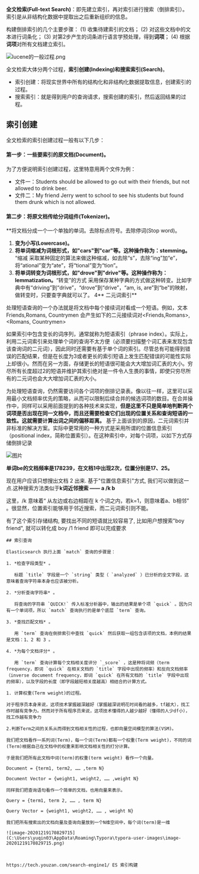 
**全文检索(Full-text Search)**：即先建立索引，再对索引进行搜索（倒排索引）。索引是从非结构化数据中提取出之后重新组织的信息。

构建倒排索引的几个主要步骤：
(1) 收集待建索引的文档；
(2) 对这些文档中的文本进行词条化；
(3) 对第2步产生的词条进行语言学预处理，得到**词项**；
(4) 根据**词项**对所有文档建立索引。 



![lucene的一般过程.png](https://segmentfault.com/img/remote/1460000021695249)

全文检索大体分两个过程，**索引创建(Indexing)和搜索索引(Search)**。

- 索引创建：将现实世界中所有的结构化和非结构化数据提取信息，创建索引的过程。
- 搜索索引：就是得到用户的查询请求，搜索创建的索引，然后返回结果的过程。

## 索引创建

全文检索的索引创建过程一般有以下几步：

#### 第一步：一些要索引的原文档(Document)。

为了方便说明索引创建过程，这里特意用两个文件为例：

- 文件一：Students should be allowed to go out with their friends, but not allowed to drink beer.
- 文件二：My friend Jerry went to school to see his students but found them drunk which is not allowed.

#### 第二步：将原文档传给分词组件(Tokenizer)。

**将文档分成一个一个单独的单词。去除标点符号。去除停词(Stop word)。

1. **变为小写(Lowercase)。**
2. **将单词缩减为词根形式，如"cars"到"car"等。这种操作称为：stemming。** “缩减 采取某种固定的算法来做这种缩减，如去除“s”，去除“ing”加“e”，将“ational”变为“ate”，将“tional”变为“tion”。
3. **将单词转变为词根形式，如"drove"到"drive"等。这种操作称为：lemmatization。**“转变”的方式 采用保存某种字典的方式做这种转变。比如字典中有“driving”到“drive”，“drove”到“drive”，“am, is, are”到“be”的映射，做转变时，只要查字典就可以了。
4** 二元词索引**

处理短语查询的一个办法就是将文档中每个接续词对看成一个短语。例如，文本 Friends,Romans, Countrymen 会产生如下的二元接续词对<Friends,Romans>,<Romans, Countrymen>

如果索引中包含变长的词序列，通常就称为短语索引（phrase index）。实际上，利用二元词索引来处理单个词的查询不太方便（必须要扫描整个词汇表来发现包含该查询词的二元词），因此同时还需要有基于单个词的索引。尽管总有可能得到错误的匹配结果，但是在长度为3或者更长的索引短语上发生匹配错误的可能性实际上却很小。然而在另一方面，存储更长的短语很可能会大大增加词汇表的大小。穷尽所有长度超过2的短语并维护其索引绝对是一件令人生畏的事情，即使只穷尽所有的二元词也会大大增加词汇表的大小。

为处理短语查询，仍然需要访问各个词项的倒排记录表。像以往一样，这里可以采用最小文档频率优先的策略，从而可以限制后续合并的候选词项的数目。在合并操作中，同样可以采用前面提到的各种技术来实现，**但是这里不只是简单地判断两个词项是否出现在同一文档中，而且还需要检查它们出现的位置关系和查询短语的一致性。这就需要计算出词之间的偏移距离。**
基于上面谈到的原因，二元词索引并非标准的解决方案。实际中更常用的一种方式是采用所谓的位置信息索引（positional index，简称位置索引）。在这种索引中，对每个词项，以如下方式存储倒排记录

![图片](https://mmbiz.qpic.cn/mmbiz_png/5fknb41ib9qEkpef92EuDauK6TMoQeqAxEl07VRGugzdlibkEfdKA3wAxnYmhDYAiaQnVib682hxZ93CWMmFK5HvxQ/640?wx_fmt=png&wxfrom=5&wx_lazy=1&wx_co=1)

**单词be的文档频率是178239，在文档1中出现2次，位置分别是17、25。**

现在用户应该只想搜出文档 2 出来. 基于"位置信息索引"方式, 我们可以做到这一点.这种搜索方法类似于**k词近邻搜索 —— a /k b**

这里，/k 意味着“ 从左边或右边相距在 k 个词之内，若k=1，则意味着a、b相邻” 。很显然，位置索引能够用于邻近搜索，而二元词索引则不能。

有了这个索引存储结构, 要找出不同的短语就比较容易了, 比如用户想搜索"boy friend", 就可以转化成 boy /1 friend 即可以完成要求

```
## 索引查询

Elasticsearch 执行上面 `match` 查询的步骤是：

1. *检查字段类型* 。

   标题 `title` 字段是一个 `string` 类型（ `analyzed` ）已分析的全文字段，这意味着查询字符串本身也应该被分析。

2. *分析查询字符串* 。

   将查询的字符串 `QUICK!` 传入标准分析器中，输出的结果是单个项 `quick` 。因为只有一个单词项，所以 `match` 查询执行的是单个底层 `term` 查询。

3. *查找匹配文档* 。

   用 `term` 查询在倒排索引中查找 `quick` 然后获取一组包含该项的文档，本例的结果是文档：1、2 和 3 。

4. *为每个文档评分* 。

   用 `term` 查询计算每个文档相关度评分 `_score` ，这是种将词频（term frequency，即词 `quick` 在相关文档的 `title` 字段中出现的频率）和反向文档频率（inverse document frequency，即词 `quick` 在所有文档的 `title` 字段中出现的频率），以及字段的长度（即字段越短相关度越高）相结合的计算方式。

1. 计算权重(Term weight)的过程。

对于程序员本身来说，这项技术掌握越深越好（掌握越深说明花时间看的越多，tf越大），找工作时越有竞争力。然而对于所有程序员来说，这项技术懂得的人越少越好（懂得的人少df小），找工作越有竞争力

2.判断Term之间的关系从而得到文档相关性的过程，也即向量空间模型的算法(VSM)。

我们把文档看作一系列词(Term)，每一个词(Term)都有一个权重(Term weight)，不同的词(Term)根据自己在文档中的权重来影响文档相关性的打分计算。

于是我们把所有此文档中词(term)的权重(term weight) 看作一个向量。

Document = {term1, term2, …… ,term N}

Document Vector = {weight1, weight2, …… ,weight N}

同样我们把查询语句看作一个简单的文档，也用向量来表示。

Query = {term1, term 2, …… , term N}

Query Vector = {weight1, weight2, …… , weight N}

我们把所有搜索出的文档向量及查询向量放到一个N维空间中，每个词(term)是一维

![image-20201219170829715](C:\Users\yuqin03\AppData\Roaming\Typora\typora-user-images\image-20201219170829715.png)



https://tech.youzan.com/search-engine1/ ES 索引构建  

